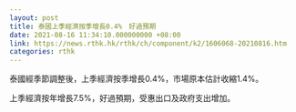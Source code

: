 ```yaml
---
layout: post
title: 泰國上季經濟按季增長0.4%　好過預期
date: 2021-08-16 11:34:10.000000000 +08:00
link: https://news.rthk.hk/rthk/ch/component/k2/1606068-20210816.htm
categories: rthk
---
```


泰國經季節調整後，上季經濟按季增長0.4%，市場原本估計收縮1.4%。

上季經濟按年增長7.5%，好過預期，受惠出口及政府支出增加。
